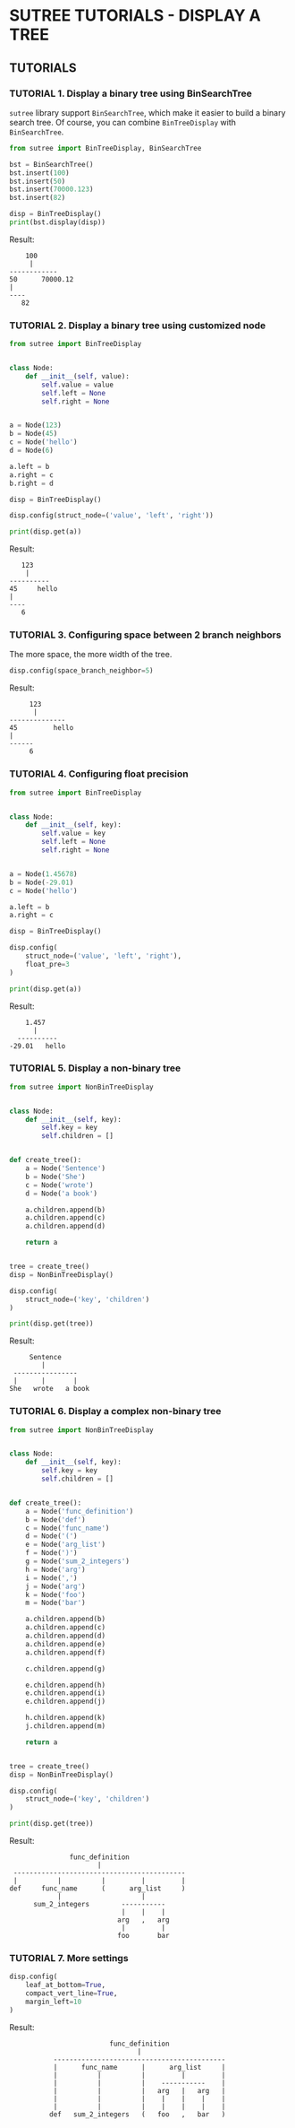 # SUTREE TUTORIALS - DISPLAY A TREE

## TUTORIALS

### TUTORIAL 1. Display a binary tree using BinSearchTree

```sutree``` library support ```BinSearchTree```, which make it easier to build a binary search tree.
Of course, you can combine ```BinTreeDisplay``` with ```BinSearchTree```.

```python 3
from sutree import BinTreeDisplay, BinSearchTree

bst = BinSearchTree()
bst.insert(100)
bst.insert(50)
bst.insert(70000.123)
bst.insert(82)

disp = BinTreeDisplay()
print(bst.display(disp))
```

Result:

```text
    100
     |
------------
50      70000.12
|
----
   82
```

### TUTORIAL 2. Display a binary tree using customized node

```python 3
from sutree import BinTreeDisplay


class Node:
    def __init__(self, value):
        self.value = value
        self.left = None
        self.right = None


a = Node(123)
b = Node(45)
c = Node('hello')
d = Node(6)

a.left = b
a.right = c
b.right = d

disp = BinTreeDisplay()

disp.config(struct_node=('value', 'left', 'right'))

print(disp.get(a))
```

Result:

```text
   123
    |
----------
45     hello
|
----
   6
```

### TUTORIAL 3. Configuring space between 2 branch neighbors

The more space, the more width of the tree.

```python 3
disp.config(space_branch_neighbor=5)
```

Result:

```text
     123
      |
--------------
45         hello
|
------
     6
```

### TUTORIAL 4. Configuring float precision

```python 3
from sutree import BinTreeDisplay


class Node:
    def __init__(self, key):
        self.value = key
        self.left = None
        self.right = None


a = Node(1.45678)
b = Node(-29.01)
c = Node('hello')

a.left = b
a.right = c

disp = BinTreeDisplay()

disp.config(
    struct_node=('value', 'left', 'right'),
    float_pre=3
)

print(disp.get(a))
```

Result:

```text
    1.457
      |
  ----------
-29.01   hello
```

### TUTORIAL 5. Display a non-binary tree

```python 3
from sutree import NonBinTreeDisplay


class Node:
    def __init__(self, key):
        self.key = key
        self.children = []


def create_tree():
    a = Node('Sentence')
    b = Node('She')
    c = Node('wrote')
    d = Node('a book')

    a.children.append(b)
    a.children.append(c)
    a.children.append(d)

    return a


tree = create_tree()
disp = NonBinTreeDisplay()

disp.config(
    struct_node=('key', 'children')
)

print(disp.get(tree))
```

Result:

```text
     Sentence
        |
 ----------------
 |      |       |
She   wrote   a book
```

### TUTORIAL 6. Display a complex non-binary tree

```python 3
from sutree import NonBinTreeDisplay


class Node:
    def __init__(self, key):
        self.key = key
        self.children = []


def create_tree():
    a = Node('func_definition')
    b = Node('def')
    c = Node('func_name')
    d = Node('(')
    e = Node('arg_list')
    f = Node(')')
    g = Node('sum_2_integers')
    h = Node('arg')
    i = Node(',')
    j = Node('arg')
    k = Node('foo')
    m = Node('bar')

    a.children.append(b)
    a.children.append(c)
    a.children.append(d)
    a.children.append(e)
    a.children.append(f)

    c.children.append(g)

    e.children.append(h)
    e.children.append(i)
    e.children.append(j)

    h.children.append(k)
    j.children.append(m)

    return a


tree = create_tree()
disp = NonBinTreeDisplay()

disp.config(
    struct_node=('key', 'children')
)

print(disp.get(tree))
```

Result:

```text
               func_definition
                      |
 -------------------------------------------
 |          |          |         |         |
def     func_name      (      arg_list     )
            |                    |
      sum_2_integers        -----------
                            |    |    |
                           arg   ,   arg
                            |         |
                           foo       bar
```

### TUTORIAL 7. More settings

```python 3
disp.config(
    leaf_at_bottom=True,
    compact_vert_line=True,
    margin_left=10
)
```

Result:

```text
                         func_definition
                                |
           -------------------------------------------
           |      func_name      |      arg_list     |
           |          |          |         |         |
           |          |          |    -----------    |
           |          |          |   arg   |   arg   |
           |          |          |    |    |    |    |
           |          |          |    |    |    |    |
          def   sum_2_integers   (   foo   ,   bar   )
```
